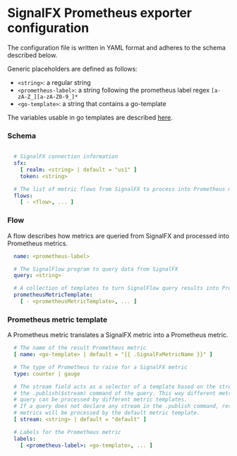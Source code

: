 # SignalFX Prometheus exporter configuration

The configuration file is written in YAML format and adheres to the schema described below.

Generic placeholders are defined as follows:

* `<string>`: a regular string
* `<prometheus-label>`: a string following the prometheus label regex `[a-zA-Z_][a-zA-Z0-9_]*`
* `<go-template>`: a string that contains a go-template

The variables usable in go templates are described [here](signalflow-metadata.md).

### Schema
```yml

  # SignalFX connection information
  sfx:
    [ realm: <string> | default = "us1" ]
    token: <string>

  # The list of metric flows from SignalFX to process into Prometheus metrics
  flows:
    [ - <flow>, ... ]
```

### Flow
A flow describes how metrics are queried from SignalFX and processed into Prometheus metrics.

```yml
  name: <prometheus-label>

  # The SignalFlow program to query data from SignalFX
  query: <string>

  # A collection of templates to turn SignalFlow query results into Prometheus metrics
  prometheusMetricTemplate:
    [ - <prometheusMetricTemplate>, ... ]
```

### Prometheus metric template
A Prometheus metric translates a SignalFX metric into a Prometheus metric.

```yml
  # The name of the result Prometheus metric
  [ name: <go-template> | default = "{{ .SignalFxMetricName }}" ]

  # The type of Prometheus to raise for a SignalFX metric
  type: counter | gauge

  # The stream field acts as a selector of a template based on the stream label used in
  # the .publish($stream) command of the query. This way different metric streams from the
  # query can be processed by different metric templates.
  # If a query does not declare any stream in the .publish command, resulting SignalFX
  # metrics will be processed by the default metric template.
  [ stream: <string> | default = "default" ]

  # Labels for the Prometheus metric
  labels:
    [ <prometheus-label>: <go-template>, ... ]
```
